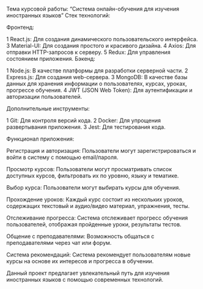 Тема курсовой работы: “Система онлайн-обучения для изучения иностранных языков”
Стек технологий:

  Фронтенд:

1 React.js: Для создания динамического пользовательского интерфейса.
3 Material-UI: Для создания простого и красивого дизайна.
4 Axios: Для отправки HTTP-запросов к серверу.
5 Redux: Для управления состоянием приложения.
  Бэкенд:

1 Node.js: В качестве платформы для разработки серверной части.
2 Express.js: Для создания web-сервера.
3 MongoDB: В качестве базы данных для хранения информации о пользователях, курсах, уроках, прогрессе обучения.
4 JWT (JSON Web Token): Для аутентификации и авторизации пользователей.
  
  Дополнительные инструменты:

1 Git: Для контроля версий кода.
2 Docker: Для упрощения развертывания приложения.
3 Jest: Для тестирования кода.

Функционал приложения:

Регистрация и авторизация: Пользователи могут зарегистрироваться и войти в систему с помощью email/пароля.

Просмотр курсов: Пользователи могут просматривать список доступных курсов, фильтровать их по уровню, языку и тематике.

Выбор курса: Пользователи могут выбирать курсы для обучения.

Прохождение уроков: Каждый курс состоит из нескольких уроков, содержащих текстовый и аудио/видео материал, упражнения, тесты.

Отслеживание прогресса: Система отслеживает прогресс обучения пользователей, отображая пройденные уроки, результаты тестов.

Общение с преподавателями: Возможность общаться с преподавателями через чат или форум.

Система рекомендаций: Система рекомендует пользователям новые курсы на основе их интересов и прогресса в обучении.

Данный проект предлагает увлекательный путь для изучения иностранных языков с помощью современных технологий.
